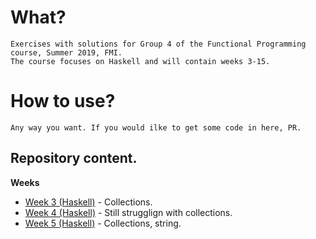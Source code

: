 # What?

    Exercises with solutions for Group 4 of the Functional Programming course, Summer 2019, FMI.
    The course focuses on Haskell and will contain weeks 3-15.

# How to use?

    Any way you want. If you would ilke to get some code in here, PR.

## Repository content.

**Weeks**

- [Week 3 (Haskell)](https://github.com/bbsbb/fmi-fp-2019-group4/tree/master/week-03) - Collections.
- [Week 4 (Haskell)](https://github.com/bbsbb/fmi-fp-2019-group4/tree/master/week-04) - Still strugglign with collections.
- [Week 5 (Haskell)](https://github.com/bbsbb/fmi-fp-2019-group4/tree/master/week-05) - Collections, string.
